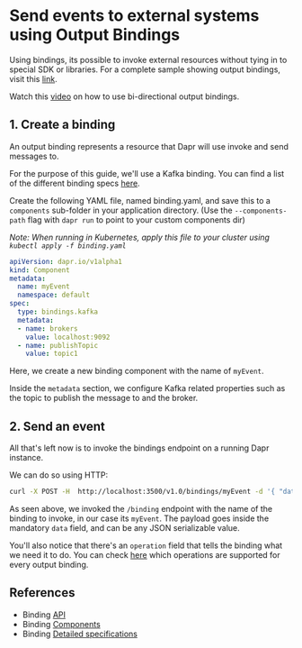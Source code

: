 # Send events to external systems using Output Bindings

Using bindings, its possible to invoke external resources without tying in to special SDK or libraries.
For a complete sample showing output bindings, visit this [link](https://github.com/dapr/samples/tree/master/5.bindings).

Watch this [video](https://www.youtube.com/watch?v=ysklxm81MTs&feature=youtu.be&t=1960) on how to use bi-directional output bindings.


## 1. Create a binding

An output binding represents a resource that Dapr will use invoke and send messages to.

For the purpose of this guide, we'll use a Kafka binding. You can find a list of the different binding specs [here](../../concepts/bindings/README.md).

Create the following YAML file, named binding.yaml, and save this to a `components` sub-folder in your application directory.
(Use the `--components-path` flag with `dapr run` to point to your custom components dir)

*Note: When running in Kubernetes, apply this file to your cluster using `kubectl apply -f binding.yaml`*

```yaml
apiVersion: dapr.io/v1alpha1
kind: Component
metadata:
  name: myEvent
  namespace: default
spec:
  type: bindings.kafka
  metadata:
  - name: brokers
    value: localhost:9092
  - name: publishTopic
    value: topic1
```

Here, we create a new binding component with the name of `myEvent`.

Inside the `metadata` section, we configure Kafka related properties such as the topic to publish the message to and the broker.

## 2. Send an event

All that's left now is to invoke the bindings endpoint on a running Dapr instance.

We can do so using HTTP:

```bash
curl -X POST -H  http://localhost:3500/v1.0/bindings/myEvent -d '{ "data": { "message": "Hi!" }, "operation": "create" }'
```

As seen above, we invoked the `/binding` endpoint with the name of the binding to invoke, in our case its `myEvent`.
The payload goes inside the mandatory `data` field, and can be any JSON serializable value.

You'll also notice that there's an `operation` field that tells the binding what we need it to do.
You can check [here](../../reference/specs/bindings) which operations are supported for every output binding.


## References

* Binding [API](https://github.com/dapr/docs/blob/master/reference/api/bindings_api.md)
* Binding [Components](https://github.com/dapr/docs/tree/master/concepts/bindings)
* Binding [Detailed specifications](https://github.com/dapr/docs/tree/master/reference/specs/bindings) 
